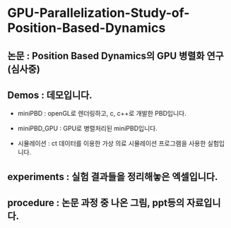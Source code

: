 # GPU-Parallelization-Study-of-Position-Based-Dynamics
##  논문 : Position Based Dynamics의 GPU 병렬화 연구 (심사중)


##  Demos : 데모입니다. 
+ miniPBD : openGL로 렌더링하고, c, c++로 개발한 PBD입니다.


+ miniPBD_GPU : GPU로 병렬처리된 miniPBD입니다.


+ 시뮬레이션 : ct 데이터를 이용한 가상 의료 시뮬레이션 프로그램을 사용한 실험입니다.


        
        
       
##  experiments : 실험 결과들을 정리해놓은 엑셀입니다.


##  procedure : 논문 과정 중 나온 그림, ppt등의 자료입니다.
